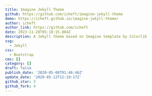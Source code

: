 ```yaml
---
title: Imagine Jekyll Theme
github: https://github.com/icheft/imagine-jekyll-theme
demo: https://icheft.github.io/imagine-jekyll-theme/
author: icheft
author_link: https://github.com/icheft
date: 2023-11-28T05:18:15.884Z
description: A Jekyll theme based on Imagine template by Colorlib
ssg:
  - Jekyll
css:
  - Bootstrap
cms: []
category: []
draft: false
publish_date: '2020-05-08T01:46:46Z'
update_date: '2020-05-12T12:19:17Z'
github_star: 3
github_fork: 4
---
```

